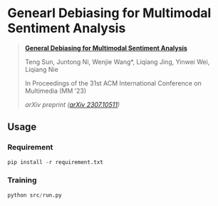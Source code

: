 # Genearl Debiasing for Multimodal Sentiment Analysis

> [**General Debiasing for Multimodal Sentiment Analysis**]([https://arxiv.org/abs/2307.10511](https://arxiv.org/abs/2307.10511))
> 
> Teng Sun, Juntong Ni, Wenjie Wang*, Liqiang Jing, Yinwei Wei, Liqiang Nie
> 
> In Proceedings of the 31st ACM International Conference on Multimedia (MM ’23)
> 
> *arXiv preprint ([arXiv 2307.10511](https://arxiv.org/abs/2307.10511))*

## Usage

### Requirement

```python
pip install -r requirement.txt
```

### Training
```python 
python src/run.py
```

